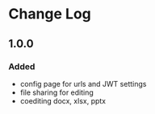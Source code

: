 # Change Log

## 1.0.0
### Added
- config page for urls and JWT settings
- file sharing for editing
- coediting docx, xlsx, pptx